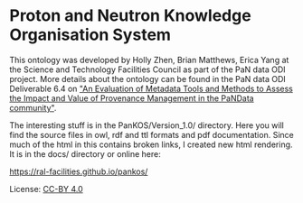 
# Proton and Neutron Knowledge Organisation System

This ontology was developed by Holly Zhen, Brian Matthews, Erica Yang at the Science and Technology Facilities Council as part of the PaN data ODI project. More details about the ontology can be found in the PaN data ODI Deliverable 6.4 on ["An Evaluation of Metadata Tools and
Methods to Assess the Impact and Value of Provenance Management in the PaNData community"](http://pan-data.eu/sites/pan-data.eu/files/PaNdataODI-D6.4.pdf). 

The interesting stuff is in the PanKOS/Version_1.0/ directory. Here you will find the source files in owl, rdf and ttl formats and pdf documentation. Since much of the html in this contains broken links, I created new html rendering. It is in the docs/ directory or online here:

https://ral-facilities.github.io/pankos/

License: [CC-BY 4.0](https://creativecommons.org/licenses/by/4.0/)
